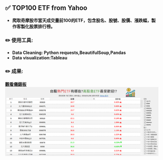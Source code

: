 ## :white_check_mark: TOP100 ETF from Yahoo
* **爬取奇摩股市當天成交量前100的ETF，包含股名、股號、股價、漲跌幅，製作客製化股票排行榜。**


### :pencil2: 使用工具:
* **Data Cleaning: Python requests,BeautifulSoup,Pandas**
* **Data visualization:Tableau**

### :pencil2: 成果:
[**觀看儀錶板**](https://public.tableau.com/views/ScrappingYahooTop100ETF/ETF?:language=zh-TW&:display_count=n&:origin=viz_share_link)
![GitHub Icon](high_ETF.PNG)
